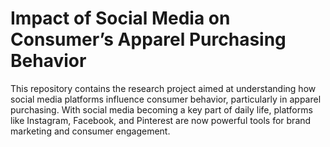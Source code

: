 # Impact of Social Media on Consumer’s Apparel Purchasing Behavior

This repository contains the research project aimed at understanding how social media platforms influence consumer behavior, particularly in apparel purchasing. With social media becoming a key part of daily life, platforms like Instagram, Facebook, and Pinterest are now powerful tools for brand marketing and consumer engagement.
